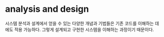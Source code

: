 # analysis and design 

시스템 분석과 설계에서 얻을 수 있는 다양한 개념과 기법들은 기존 코드를 이해하는 데에도 
적용 가능하다. 그렇게 설계되고 구현한 시스템을 이해하는 과정이기 때문이다. 

